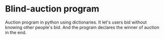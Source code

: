 # Blind-auction program
Auction program in python using dictionaries. It let's users bid without knowing other people's bid. And the program declares the winner of auction in the end.
